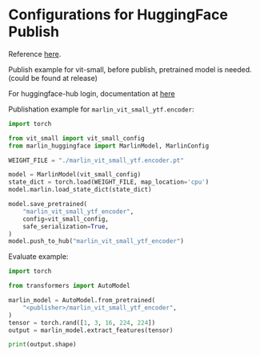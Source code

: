 # Configurations for HuggingFace Publish

Reference [here](src/marlin_pytorch/config.py).

Publish example for vit-small, before publish, pretrained model is needed. (could be found at release)

For huggingface-hub login, documentation at [here](https://huggingface.co/docs/transformers/v4.50.0/en/custom_models?resnet=ResnetModel&push=notebook#upload)

Publishation example for `marlin_vit_small_ytf.encoder`:

```python
import torch

from vit_small import vit_small_config
from marlin_huggingface import MarlinModel, MarlinConfig

WEIGHT_FILE = "./marlin_vit_small_ytf.encoder.pt"

model = MarlinModel(vit_small_config)
state_dict = torch.load(WEIGHT_FILE, map_location='cpu')
model.marlin.load_state_dict(state_dict)

model.save_pretrained(
    "marlin_vit_small_ytf_encoder",
    config=vit_small_config,
    safe_serialization=True,
)
model.push_to_hub("marlin_vit_small_ytf_encoder")
```

Evaluate example:

```python
import torch

from transformers import AutoModel

marlin_model = AutoModel.from_pretrained(
    "<publisher>/marlin_vit_small_ytf_encoder",
)
tensor = torch.rand([1, 3, 16, 224, 224])
output = marlin_model.extract_features(tensor)

print(output.shape)
```